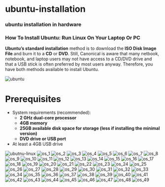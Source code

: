 # ubuntu-installation
### ubuntu installation in hardware
### How To Install Ubuntu: Run Linux On Your Laptop Or PC

**Ubuntu’s standard installation** method is to download the **ISO Disk Image File** and burn it to a **CD** or **DVD**. Still, Canonical is aware that many netbook, notebook, and laptop users may not have access to a CD/DVD drive and that a USB stick is often preferred by most users anyway. Therefore, you have both methods available to install Ubuntu.

![ubuntu](https://github.com/selvaraj-kuppusamy/ubuntu-installation/blob/main/assets/ubuntu.jpg)

# Prerequisites
- System requirements (recommended):
  - **2 GHz dual-core processor**
  - **4GB memory**
  - **25GB available disk space for storage (less if installing the minimal version)**
  - **DVD drive or USB port**
- At least a 4GB USB drive

![ubutnu-linux](https://github.com/selvaraj-kuppusamy/ubuntu-installation/blob/main/assets/ubuntu-linux.jpg)
![os_1](https://github.com/selvaraj-kuppusamy/ubuntu-installation/blob/main/assets/os_1.jpg)
![os_2](https://github.com/selvaraj-kuppusamy/ubuntu-installation/blob/main/assets/os_2.jpg)
![os_3](https://github.com/selvaraj-kuppusamy/ubuntu-installation/blob/main/assets/os_3.jpg)
![os_4](https://github.com/selvaraj-kuppusamy/ubuntu-installation/blob/main/assets/os_4.jpg)
![os_5](https://github.com/selvaraj-kuppusamy/ubuntu-installation/blob/main/assets/os_5.jpg)
![os_6](https://github.com/selvaraj-kuppusamy/ubuntu-installation/blob/main/assets/os_6.jpg)
![os_7](https://github.com/selvaraj-kuppusamy/ubuntu-installation/blob/main/assets/os_7.jpg)
![os_8](https://github.com/selvaraj-kuppusamy/ubuntu-installation/blob/main/assets/os_8.jpg)
![os_9](https://github.com/selvaraj-kuppusamy/ubuntu-installation/blob/main/assets/os_9.jpg)
![os_10](https://github.com/selvaraj-kuppusamy/ubuntu-installation/blob/main/assets/os_10.jpg)
![os_11](https://github.com/selvaraj-kuppusamy/ubuntu-installation/blob/main/assets/os_11.jpg)
![os_12](https://github.com/selvaraj-kuppusamy/ubuntu-installation/blob/main/assets/os_12.jpg)
![os_13](https://github.com/selvaraj-kuppusamy/ubuntu-installation/blob/main/assets/os_13.jpg)
![os_14](https://github.com/selvaraj-kuppusamy/ubuntu-installation/blob/main/assets/os_14.jpg)
![os_15](https://github.com/selvaraj-kuppusamy/ubuntu-installation/blob/main/assets/os_15.jpg)
![os_16](https://github.com/selvaraj-kuppusamy/ubuntu-installation/blob/main/assets/os_16.jpg)
![os_17](https://github.com/selvaraj-kuppusamy/ubuntu-installation/blob/main/assets/os_17.jpg)
![os_18](https://github.com/selvaraj-kuppusamy/ubuntu-installation/blob/main/assets/os_18.jpg)
![os_19](https://github.com/selvaraj-kuppusamy/ubuntu-installation/blob/main/assets/os_19.jpg)
![os_20](https://github.com/selvaraj-kuppusamy/ubuntu-installation/blob/main/assets/os_20.jpg)
![os_21](https://github.com/selvaraj-kuppusamy/ubuntu-installation/blob/main/assets/os_21.jpg)
![os_22](https://github.com/selvaraj-kuppusamy/ubuntu-installation/blob/main/assets/os_22.jpg)
![os_23](https://github.com/selvaraj-kuppusamy/ubuntu-installation/blob/main/assets/os_23.jpg)
![os_24](https://github.com/selvaraj-kuppusamy/ubuntu-installation/blob/main/assets/os_24.jpg)
![os_25](https://github.com/selvaraj-kuppusamy/ubuntu-installation/blob/main/assets/os_25.jpg)
![os_26](https://github.com/selvaraj-kuppusamy/ubuntu-installation/blob/main/assets/os_26.jpg)
![os_27](https://github.com/selvaraj-kuppusamy/ubuntu-installation/blob/main/assets/os_27.jpg)
![os_28](https://github.com/selvaraj-kuppusamy/ubuntu-installation/blob/main/assets/os_28.jpg)
![os_29](https://github.com/selvaraj-kuppusamy/ubuntu-installation/blob/main/assets/os_29.jpg)
![os_30](https://github.com/selvaraj-kuppusamy/ubuntu-installation/blob/main/assets/os_30.jpg)
![os_31](https://github.com/selvaraj-kuppusamy/ubuntu-installation/blob/main/assets/os_31.jpg)
![os_32](https://github.com/selvaraj-kuppusamy/ubuntu-installation/blob/main/assets/os_32.jpg)
![os_33](https://github.com/selvaraj-kuppusamy/ubuntu-installation/blob/main/assets/os_33.jpg)
![os_34](https://github.com/selvaraj-kuppusamy/ubuntu-installation/blob/main/assets/os_34.jpg)
![os_35](https://github.com/selvaraj-kuppusamy/ubuntu-installation/blob/main/assets/os_35.jpg)
![os_36](https://github.com/selvaraj-kuppusamy/ubuntu-installation/blob/main/assets/os_36.jpg)
![os_37](https://github.com/selvaraj-kuppusamy/ubuntu-installation/blob/main/assets/os_37.jpg)
![os_38](https://github.com/selvaraj-kuppusamy/ubuntu-installation/blob/main/assets/os_38.jpg)
![os_39](https://github.com/selvaraj-kuppusamy/ubuntu-installation/blob/main/assets/os_39.jpg)
![os_40](https://github.com/selvaraj-kuppusamy/ubuntu-installation/blob/main/assets/os_40.jpg)
![os_41](https://github.com/selvaraj-kuppusamy/ubuntu-installation/blob/main/assets/os_41.jpg)
![os_42](https://github.com/selvaraj-kuppusamy/ubuntu-installation/blob/main/assets/os_42.jpg)
![os_43](https://github.com/selvaraj-kuppusamy/ubuntu-installation/blob/main/assets/os_43.jpg)
![os_44](https://github.com/selvaraj-kuppusamy/ubuntu-installation/blob/main/assets/os_44.jpg)
![os_45](https://github.com/selvaraj-kuppusamy/ubuntu-installation/blob/main/assets/os_45.jpg)
![os_46](https://github.com/selvaraj-kuppusamy/ubuntu-installation/blob/main/assets/os_46.jpg)
![os_47](https://github.com/selvaraj-kuppusamy/ubuntu-installation/blob/main/assets/os_47.jpg)
![os_48](https://github.com/selvaraj-kuppusamy/ubuntu-installation/blob/main/assets/os_48.png)
![os_49](https://github.com/selvaraj-kuppusamy/ubuntu-installation/blob/main/assets/os_49.png)

